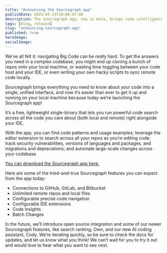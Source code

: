 ```yaml
---
title: "Announcing the Sourcegraph app"
publishDate: 2023-03-23T10:00-07:00
description: The Sourcegraph app, now in beta, brings code intelligence to your local machine in a lightweight, single-binary package.
tags: [blog, release]
slug: "announcing-sourcegraph-app"
published: true
heroImage: 
socialImage: 
---
```


We’ve all felt it: navigating Big Code can be _really_ hard. To get the answers you need in a complex codebase, you might end up cloning a bunch of repos onto your local machine, or wasting time toggling between your code host and your IDE, or even writing your own hacky scripts to sync remote code locally.

Sourcegraph brings everything you need to know about your code into a single, unified interface, and now it’s easier than ever to get it up and running on your local machine because today we’re launching the Sourcegraph app!

It’s a free, lightweight single-binary that lets you run powerful code search across all the code you care about (both local and remote) right alongside your IDE.

With the app, you can find code patterns and usage examples; leverage the editor extension to search across all your repos as you’re editing code; track security vulnerabilities, versions of languages and packages, and migrations and deprecations; and automate large-scale changes across your codebase.

[You can download the Sourcegraph app here.](https://about.sourcegraph.com/app)

Here are some of the tried-and-true Sourcegraph features you can expect from the app today: 

- Connections to GitHub, GitLab, and Bitbucket
- Unlimited remote repos and local files
- Configurable precise code navigation
- Configurable IDE extensions
- Code Insights
- Batch Changes

In the future, we’ll introduce open source integration and some of our newer Sourcegraph features, like search ranking, Own, and our new AI coding assistant, Cody. We’re iterating quickly, so be sure to check the docs for updates, and let us know what you think! We can’t wait for you to try it out and would love to hear what you want to see next.